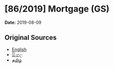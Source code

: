 # [86/2019] Mortgage (GS)

**Date:** 2019-08-09

## Original Sources

- [English](https://documents.gov.lk/view/bills/2019/8/86-2019_E.pdf)
- [සිංහල](https://documents.gov.lk/view/bills/2019/8/86-2019_S.pdf)
- [தமிழ்](https://documents.gov.lk/view/bills/2019/8/86-2019_T.pdf)

